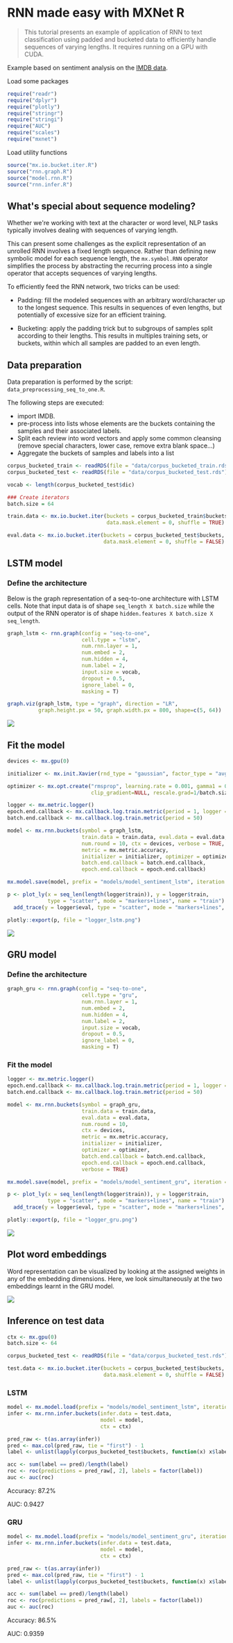 RNN made easy with MXNet R
================

> This tutorial presents an example of application of RNN to text classification using padded and bucketed data to efficiently handle sequences of varying lengths. It requires running on a GPU with CUDA.

Example based on sentiment analysis on the [IMDB data](http://ai.stanford.edu/~amaas/data/sentiment/).

Load some packages

``` r
require("readr")
require("dplyr")
require("plotly")
require("stringr")
require("stringi")
require("AUC")
require("scales")
require("mxnet")
```

Load utility functions

``` r
source("mx.io.bucket.iter.R")
source("rnn.graph.R")
source("model.rnn.R")
source("rnn.infer.R")
```

What's special about sequence modeling?
---------------------------------------

Whether we're working with text at the character or word level, NLP tasks typically involves dealing with sequences of varying length.

This can present some challenges as the explicit representation of an unrolled RNN involves a fixed length sequence. Rather than defining new symbolic model for each sequence length, the `mx.symbol.RNN` operator simplifies the process by abstracting the recurring process into a single operator that accepts sequences of varying lengths.

To efficiently feed the RNN network, two tricks can be used:

-   Padding: fill the modeled sequences with an arbitrary word/character up to the longest sequence. This results in sequences of even lengths, but potentially of excessive size for an efficient training.

-   Bucketing: apply the padding trick but to subgroups of samples split according to their lengths. This results in multiples training sets, or buckets, within which all samples are padded to an even length.

Data preparation
----------------

Data preparation is performed by the script: `data_preprocessing_seq_to_one.R`.

The following steps are executed:

-   import IMDB.
-   pre-process into lists whose elements are the buckets containing the samples and their associated labels.
-   Split each review into word vectors and apply some common cleansing (remove special characters, lower case, remove extra blank space...)
-   Aggregate the buckets of samples and labels into a list

``` r
corpus_bucketed_train <- readRDS(file = "data/corpus_bucketed_train.rds")
corpus_bucketed_test <- readRDS(file = "data/corpus_bucketed_test.rds")

vocab <- length(corpus_bucketed_test$dic)

### Create iterators
batch.size = 64

train.data <- mx.io.bucket.iter(buckets = corpus_bucketed_train$buckets, batch.size = batch.size, 
                                data.mask.element = 0, shuffle = TRUE)

eval.data <- mx.io.bucket.iter(buckets = corpus_bucketed_test$buckets, batch.size = batch.size, 
                               data.mask.element = 0, shuffle = FALSE)
```

LSTM model
----------

### Define the architecture

Below is the graph representation of a seq-to-one architecture with LSTM cells. Note that input data is of shape `seq_length X batch.size` while the output of the RNN operator is of shape `hidden.features X batch.size X seq_length`.

``` r
graph_lstm <- rnn.graph(config = "seq-to-one",
                        cell.type = "lstm", 
                        num.rnn.layer = 1, 
                        num.embed = 2, 
                        num.hidden = 4, 
                        num.label = 2, 
                        input.size = vocab, 
                        dropout = 0.5,
                        ignore_label = 0,
                        masking = T)

graph.viz(graph_lstm, type = "graph", direction = "LR", 
          graph.height.px = 50, graph.width.px = 800, shape=c(5, 64))
```

![](README_files/figure-markdown_github-ascii_identifiers/unnamed-chunk-4-1.png)

Fit the model
-------------

``` r
devices <- mx.gpu(0)

initializer <- mx.init.Xavier(rnd_type = "gaussian", factor_type = "avg", magnitude = 3)

optimizer <- mx.opt.create("rmsprop", learning.rate = 0.001, gamma1 = 0.95, gamma2 = 0.90, wd = 5e-4, 
                           clip_gradient=NULL, rescale.grad=1/batch.size)

logger <- mx.metric.logger()
epoch.end.callback <- mx.callback.log.train.metric(period = 1, logger = logger)
batch.end.callback <- mx.callback.log.train.metric(period = 50)

model <- mx.rnn.buckets(symbol = graph_lstm,
                        train.data = train.data, eval.data = eval.data,
                        num.round = 10, ctx = devices, verbose = TRUE,
                        metric = mx.metric.accuracy, 
                        initializer = initializer, optimizer = optimizer, 
                        batch.end.callback = batch.end.callback, 
                        epoch.end.callback = epoch.end.callback)

mx.model.save(model, prefix = "models/model_sentiment_lstm", iteration = 10)

p <- plot_ly(x = seq_len(length(logger$train)), y = logger$train, 
             type = "scatter", mode = "markers+lines", name = "train") %>% 
  add_trace(y = logger$eval, type = "scatter", mode = "markers+lines", name = "eval")

plotly::export(p, file = "logger_lstm.png")
```

![](logger_lstm.png)

GRU model
---------

### Define the architecture

``` r
graph_gru <- rnn.graph(config = "seq-to-one",
                        cell.type = "gru", 
                        num.rnn.layer = 1, 
                        num.embed = 2, 
                        num.hidden = 4, 
                        num.label = 2, 
                        input.size = vocab, 
                        dropout = 0.5,
                        ignore_label = 0,
                        masking = T)
```

### Fit the model

``` r
logger <- mx.metric.logger()
epoch.end.callback <- mx.callback.log.train.metric(period = 1, logger = logger)
batch.end.callback <- mx.callback.log.train.metric(period = 50)

model <- mx.rnn.buckets(symbol = graph_gru,
                        train.data = train.data, 
                        eval.data = eval.data,
                        num.round = 10, 
                        ctx = devices, 
                        metric = mx.metric.accuracy, 
                        initializer = initializer, 
                        optimizer = optimizer, 
                        batch.end.callback = batch.end.callback, 
                        epoch.end.callback = epoch.end.callback,
                        verbose = TRUE)

mx.model.save(model, prefix = "models/model_sentiment_gru", iteration = 10)

p <- plot_ly(x = seq_len(length(logger$train)), y = logger$train, 
             type = "scatter", mode = "markers+lines", name = "train") %>% 
  add_trace(y = logger$eval, type = "scatter", mode = "markers+lines", name = "eval")

plotly::export(p, file = "logger_gru.png")
```

![](logger_gru.png)

Plot word embeddings
--------------------

Word representation can be visualized by looking at the assigned weights in any of the embedding dimensions. Here, we look simultaneously at the two embeddings learnt in the GRU model.

![](README_files/figure-markdown_github-ascii_identifiers/unnamed-chunk-8-1.png)

Inference on test data
----------------------

``` r
ctx <- mx.gpu(0)
batch.size <- 64

corpus_bucketed_test <- readRDS(file = "data/corpus_bucketed_test.rds")

test.data <- mx.io.bucket.iter(buckets = corpus_bucketed_test$buckets, batch.size = batch.size, 
                               data.mask.element = 0, shuffle = FALSE)
```

### LSTM

``` r
model <- mx.model.load(prefix = "models/model_sentiment_lstm", iteration = 10)
infer <- mx.rnn.infer.buckets(infer.data = test.data, 
                              model = model,
                              ctx = ctx)

pred_raw <- t(as.array(infer))
pred <- max.col(pred_raw, tie = "first") - 1
label <- unlist(lapply(corpus_bucketed_test$buckets, function(x) x$label))

acc <- sum(label == pred)/length(label)
roc <- roc(predictions = pred_raw[, 2], labels = factor(label))
auc <- auc(roc)
```

Accuracy: 87.2%

AUC: 0.9427

### GRU

``` r
model <- mx.model.load(prefix = "models/model_sentiment_gru", iteration = 10)
infer <- mx.rnn.infer.buckets(infer.data = test.data, 
                              model = model,
                              ctx = ctx)

pred_raw <- t(as.array(infer))
pred <- max.col(pred_raw, tie = "first") - 1
label <- unlist(lapply(corpus_bucketed_test$buckets, function(x) x$label))

acc <- sum(label == pred)/length(label)
roc <- roc(predictions = pred_raw[, 2], labels = factor(label))
auc <- auc(roc)
```

Accuracy: 86.5%

AUC: 0.9359
